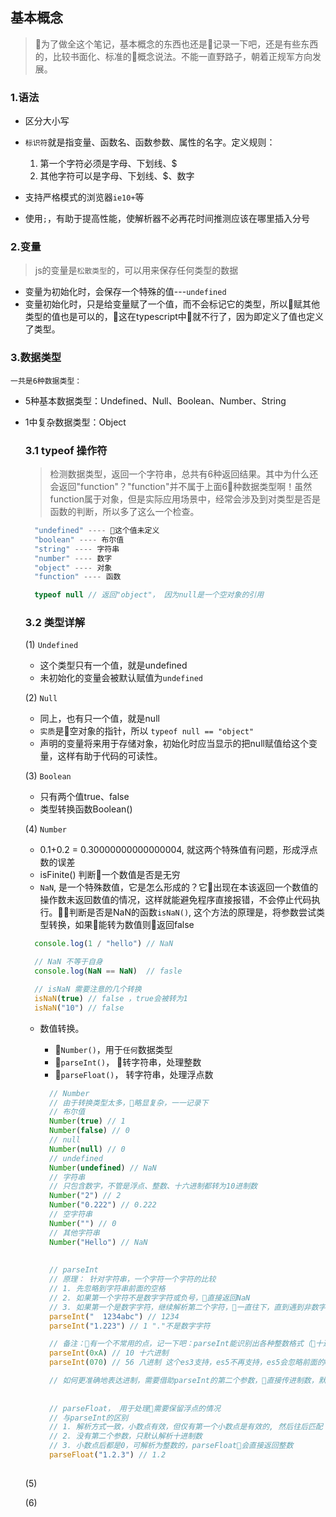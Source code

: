 ## 基本概念
> 为了做全这个笔记，基本概念的东西也还是记录一下吧，还是有些东西的，比较书面化、标准的概念说法。不能一直野路子，朝着正规军方向发展。

### 1.语法

- 区分大小写
- `标识符`就是指变量、函数名、函数参数、属性的名字。定义规则：
  1. 第一个字符必须是字母、下划线、$
  1. 其他字符可以是字母、下划线、$、数字

- 支持严格模式的浏览器`ie10+`等
- 使用`;`，有助于提高性能，使解析器不必再花时间推测应该在哪里插入分号

### 2.变量
>js的变量是`松散类型`的，可以用来保存任何类型的数据 

- 变量为初始化时，会保存一个特殊的值---`undefined`
- 变量初始化时，只是给变量赋了一个值，而不会标记它的类型，所以赋其他类型的值也是可以的，这在typescript中就不行了，因为即定义了值也定义了类型。


### 3.数据类型
`一共是6种数据类型：`
- 5种基本数据类型：Undefined、Null、Boolean、Number、String
- 1中复杂数据类型：Object

  ### 3.1 typeof 操作符
  > 检测数据类型，返回一个字符串，总共有6种返回结果。其中为什么还会返回"function"？"function"并不属于上面6种数据类型啊！虽然function属于对象，但是实际应用场景中，经常会涉及到对类型是否是函数的判断，所以多了这么一个检查。
  ```js
    "undefined" ---- 这个值未定义
    "boolean" ---- 布尔值
    "string" ---- 字符串
    "number" ---- 数字
    "object" ---- 对象
    "function" ---- 函数

    typeof null // 返回"object"， 因为null是一个空对象的引用
  ```
  
  ### 3.2 类型详解
  (1) `Undefined`
  - 这个类型只有一个值，就是undefined
  - 未初始化的变量会被默认赋值为`undefined`

  
  (2) `Null`
  - 同上，也有只一个值，就是null
  - `实质`是空对象的指针，所以 `typeof null == "object"`
  - 声明的变量将来用于存储对象，初始化时应当显示的把null赋值给这个变量，这样有助于代码的可读性。


  (3) `Boolean`
  - 只有两个值true、false
  - 类型转换函数Boolean()

  (4) `Number`
  - 0.1+0.2 = 0.30000000000000004, 就这两个特殊值有问题，形成浮点数的误差
  - isFinite() 判断一个数值是否是无穷
  - `NaN`, 是一个特殊数值，它是怎么形成的？它出现在本该返回一个数值的操作数未返回数值的情况，这样就能避免程序直接报错，不会停止代码执行。判断是否是NaN的函数`isNaN()`, 这个方法的原理是，将参数尝试类型转换，如果能转为数值则返回false
  ```js
    console.log(1 / "hello") // NaN

    // NaN 不等于自身
    console.log(NaN == NaN)  // fasle 

    // isNaN 需要注意的几个转换
    isNaN(true) // false ，true会被转为1
    isNaN("10") // false
  ```
  
  - 数值转换。
    - `Number()`，用于`任何`数据类型
    - `parseInt()`， 转字符串，处理整数
    - `parseFloat()`， 转字符串，处理浮点数
    
    ```js
      // Number
      // 由于转换类型太多，略显复杂，一一记录下
      // 布尔值
      Number(true) // 1
      Number(false) // 0
      // null
      Number(null) // 0
      // undefined
      Number(undefined) // NaN
      // 字符串
      // 只包含数字，不管是浮点、整数、十六进制都转为10进制数
      Number("2") // 2
      Number("0.222") // 0.222
      // 空字符串
      Number("") // 0
      // 其他字符串
      Number("Hello") // NaN 
      
      
      // parseInt
      // 原理： 针对字符串，一个字符一个字符的比较
      // 1. 先忽略到字符串前面的空格
      // 2. 如果第一个字符不是数字字符或负号，直接返回NaN
      // 3. 如果第一个是数字字符，继续解析第二个字符，一直往下，直到遇到非数字字符，直接返回已匹配的数字
      parseInt("  1234abc") // 1234
      parseInt("1.223") // 1 "."不是数字字符

      // 备注：有一个不常用的点，记一下吧：parseInt能识别出各种整数格式（十进制、八进制、十六进制）
      parseInt(0xA) // 10 十六进制 
      parseInt(070) // 56 八进制 这个es3支持，es5不再支持，es5会忽略前面的0，直接返回70

      // 如何更准确地表达进制，需要借助parseInt的第二个参数，直接传进制数，默认十进制
      
      
      // parseFloat， 用于处理需要保留浮点的情况
      // 与parseInt的区别
      // 1. 解析方式一致，小数点有效，但仅有第一个小数点是有效的, 然后往后匹配
      // 2. 没有第二个参数，只默认解析十进制数
      // 3. 小数点后都是0，可解析为整数的，parseFloat会直接返回整数
      parseFloat("1.2.3") // 1.2
      
    ```
  (5) 

  (6)
  
